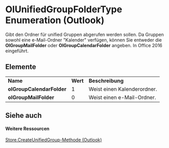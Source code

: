 
# OlUnifiedGroupFolderType Enumeration (Outlook)

Gibt den Ordner für unified Gruppen abgerufen werden sollen. Da Gruppen sowohl eine e-Mail-Ordner "Kalender" verfügen, können Sie entweder die  **OlGroupMailFolder** oder **OlGroupCalendarFolder** angeben. In Office 2016 eingeführt.


## Elemente


||||
|:-----|:-----|:-----|
|**Name**|**Wert**|**Beschreibung**|
|**olGroupCalendarFolder**|1|Weist einen Kalenderordner.|
|**olGroupMailFolder**|0|Weist einen e-Mail-Ordner.|

## Siehe auch


#### Weitere Ressourcen


[Store.CreateUnifiedGroup-Methode (Outlook)](45f70f08-f198-22a2-79c5-26dc3247e164.md)